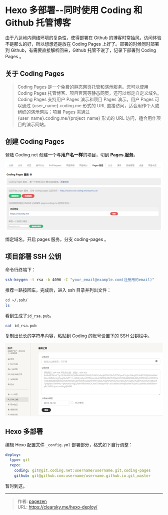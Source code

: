 # Hexo 多部署--同时使用 Coding 和 Github 托管博客


由于八达岭内网络环境的复杂性，使得部署在 Github 的博客时常抽风，访问体验不是那么的好，所以想想还是放在 Coding Pages 上好了。部署的时候同时部署到 Github，有需要直接解析回来，Github 托管不说了，记录下部署到 Coding Pages 。

## 关于 Coding Pages

>Coding Pages 是一个免费的静态网页托管和演示服务。您可以使用 Coding Pages 托管博客、项目官网等静态网页，还可以绑定自定义域名。  Coding Pages 支持用户 Pages 演示和项目 Pages 演示。用户 Pages 可以通过 {user_name}.coding.me 形式的 URL 直接访问，适合用作个人或组织的演示网站；项目 Pages 需通过 {user_name}.coding.me/{project_name} 形式的 URL 访问，适合用作项目的演示网站。

## 创建 Coding Pages

登陆 Coding.net 创建一个与**用户名一样**的项目，切到 **Pages 服务**。

![开启 Pages 服务](pages.png "Pages 服务")

绑定域名，开启 pages 服务，分支 coding-pages 。

## 项目部署 SSH 公钥

命令行终端下：

```bash
ssh-keygen -t rsa -b 4096 -C "your_email@example.com(注册用的email)"
```

推荐一路按回车，完成后，进入 ssh 目录并列出文件：

```bash
cd ~/.ssh/
ls
```

看到生成了`id_rsa.pub`。

```bash
cat id_rsa.pub
```

复制出长长的字符串内容，粘贴到 Coding 的账号设置下的 SSH 公钥栏中。

![SSH 公匙](id_rsa.pub.png "SSH 公匙设置")

## Hexo 多部署

编辑 Hexo 配置文件 `_config.yml` 部署部分，格式如下自行调整：
```yml
deploy:
  type: git
  repo:
    coding: git@git.coding.net:username/username.git,coding-pages
    github: git@github.com:username/username.github.io.git,master
```

暂时到这。


---

> 作者: [pagezen](http://clearsky.me/)  
> URL: https://clearsky.me/hexo-deploy/  

